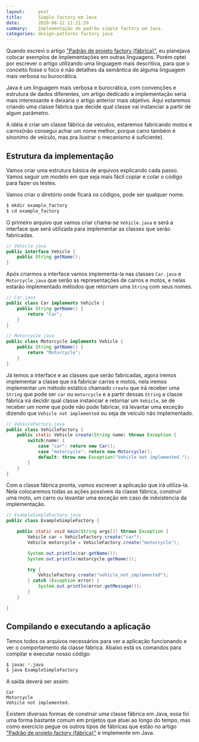 ```yaml
---
layout:     post
title:      Simple factory em Java
date:       2020-06-12 11:21:29
summary:    Implementação do padrão simple factory em Java.
categories: design-patterns factory java
---
```


Quando escrevi o artigo ["Padrão de projeto
factory (fábrica)"](https://0p4ul0.com.br/design-patterns-factory), eu planejava colocar exemplos de implementações em outras linguagens. Porém
optei por escrever o artigo utilizando uma linguagem mais descritiva, para que o conceito fosse o
foco e não detalhes da semântica de alguma linguagem mais verbosa ou burocrática.

Java é um linguagem mais verbosa e burocrática, com convenções e estrutura de dados diferentes,
um artigo dedicado a implementação seria mais interessante e deixaria o artigo anterior mais objetivo.
Aqui estaremos criando uma classe fábrica que decide qual classe vai instanciar a partir de algum parâmetro.

A idéia é criar um classe fábrica de veículos, estaremos fabricando motos e carros(não consegui
achar um nome melhor, porque carro também é sinonimo de veículo, mas pra ilustrar o mecanismo é
suficiente).

## Estrutura da implementação

Vamos criar uma estrutura básica de arquivos explicando cada passo. Vamos seguir um modelo em que
seja mais fácil copiar e colar o código para fazer os testes.

Vamos criar o diretório onde ficará os códigos, pode ser qualquer nome.

```bash
$ mkdir example_factory
$ cd example_factory
```

O primeiro arquivo que vamos criar chama-se `Vehicle.java` e será a interface que será utilizada para implementar as classes 
que serão fabricadas.

```java
// Vehicle.java
public interface Vehicle {
    public String getName();
}
```

Após criarmos a interface vamos implementa-la nas classes `Car.java` e `Motorcycle.java` que serão
as representações de carros e motos, e nelas estarão implementado métodos que retornam uma `String` com seus nomes.


```java
// Car.java
public class Car implements Vehicle {
    public String getName() {
        return "Car";
    }
}
```

```java
// Motorcycle.java
public class Motorcycle implements Vehicle { 
    public String getName() {
        return "Motorcycle";
    }
}
```

Já temos a interface e as classes que serão fabricadas, agora iremos implementar a classe que irá
fabricar carros e motos, nela iremos implementar um método estático chamado `create` que irá
receber uma `String` que pode ser `car` ou `motorcycle` e a partir dessas `String` a classe fábrica
irá decidir qual classe instanciar e retornar um `Vehicle`, se de receber um nome que pode não pode
fabricar, irá levantar uma exceção dizendo que `Vehicle not implemented` ou seja de veículo não
implementado.

```java
// VehicleFactory.java
public class VehicleFactory {
    public static Vehicle create(String name) throws Exception {
        switch(name) {
            case "car": return new Car();
            case "motorcycle": return new Motorcycle();
            default: throw new Exception("Vehicle not implemented.");
        }
    }
}
```
Com a classe fábrica pronta, vamos escrever a aplicação que irá utiliza-la. Nela colocaremos todas
as ações possíveis da classe fábrica, construir uma moto, um carro ou levantar uma exceção em caso
de inêxistencia da implementação.

```java
// ExampleSimpleFactory.java
public class ExampleSimpleFactory {

    public static void main(String args[]) throws Exception { 
        Vehicle car = VehicleFactory.create("car");
        Vehicle motorcycle = VehicleFactory.create("motorcycle");

        System.out.println(car.getName());
        System.out.println(motorcycle.getName());

        try {
            VehicleFactory.create("vehicle_not_implemented");
        } catch (Exception error) {
            System.out.println(error.getMessage());
        }
    }

}
```

## Compilando e executando a aplicação

Temos todos os arquivos necessários para ver a aplicação funcionando e ver o comportamento da
classe fábrica. Abaixo está os comandos para compilar e executar nosso código:


```bash
$ javac *.java
$ java ExampleSimpleFactory
```

A saída deverá ser assim:

```
Car
Motorcycle
Vehicle not implemented.
```
Existem diversas formas de construir uma classe fábrica em Java, essa foi uma forma bastante
comum em projetos que atuei ao longo do tempo, mas como exercicio pegue os outros tipos de fábricas
que estão no artigo ["Padrão de projeto factory (fábrica)"](https://0p4ul0.com.br/design-patterns-factory) e implemente em Java.
